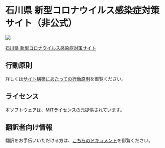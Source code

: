 # 石川県 新型コロナウイルス感染症対策サイト（非公式）

![](https://covid19-ishikawa.netlify.com/ogp.png)

[石川県 新型コロナウイルス感染症対策サイト](https://covid19-ishikawa.netlify.com/)

## 行動原則
詳しくは[サイト構築にあたっての行動原則](./CODE_OF_CONDUCT.md)を御覧ください。

## ライセンス
本ソフトウェアは、[MITライセンス](./LICENSE.txt)の元提供されています。

## 翻訳者向け情報

翻訳をお手伝いいただける方は、[こちらのドキュメント](./TRANSLATION.md)を御覧ください。

